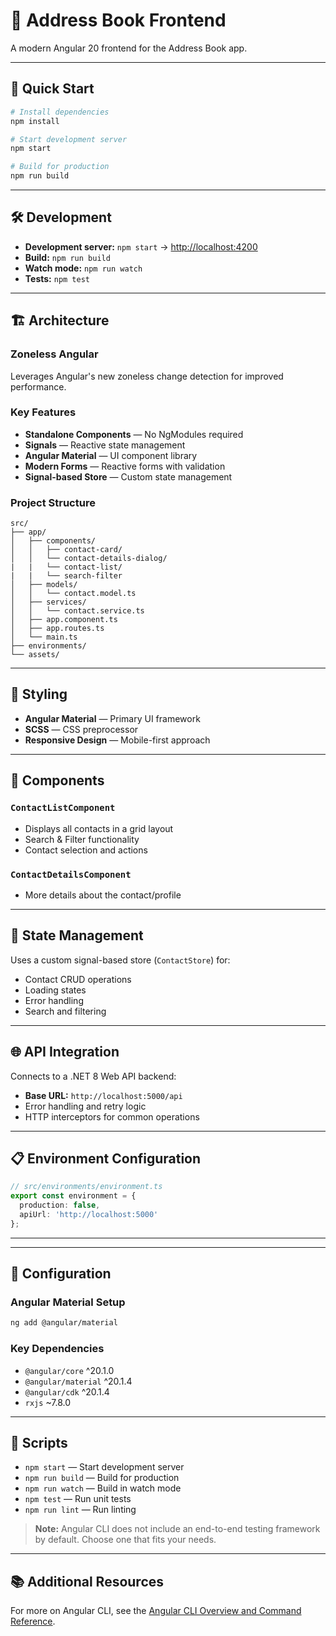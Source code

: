 # 📒 Address Book Frontend

A modern Angular 20 frontend for the Address Book app.

---

## 🚀 Quick Start

```bash
# Install dependencies
npm install

# Start development server
npm start

# Build for production
npm run build
```

---

## 🛠️ Development

- **Development server:** `npm start` → [http://localhost:4200](http://localhost:4200)
- **Build:** `npm run build`
- **Watch mode:** `npm run watch`
- **Tests:** `npm test`

---

## 🏗️ Architecture

### Zoneless Angular

Leverages Angular's new zoneless change detection for improved performance.

### Key Features

- **Standalone Components** — No NgModules required
- **Signals** — Reactive state management
- **Angular Material** — UI component library
- **Modern Forms** — Reactive forms with validation
- **Signal-based Store** — Custom state management

### Project Structure

```
src/
├── app/
│   ├── components/
│   │   ├── contact-card/
│   │   └── contact-details-dialog/
|   |   └── contact-list/
|   |   └── search-filter
│   ├── models/
│   │   └── contact.model.ts
│   ├── services/
│   │   └── contact.service.ts
│   ├── app.component.ts
│   ├── app.routes.ts
│   └── main.ts
├── environments/
└── assets/
```

---

## 🎨 Styling

- **Angular Material** — Primary UI framework
- **SCSS** — CSS preprocessor
- **Responsive Design** — Mobile-first approach

---

## 📱 Components

### `ContactListComponent`

- Displays all contacts in a grid layout
- Search & Filter functionality
- Contact selection and actions

### `ContactDetailsComponent`

- More details about the contact/profile

---

## 🔄 State Management

Uses a custom signal-based store (`ContactStore`) for:

- Contact CRUD operations
- Loading states
- Error handling
- Search and filtering

---

## 🌐 API Integration

Connects to a .NET 8 Web API backend:

- **Base URL:** `http://localhost:5000/api`
- Error handling and retry logic
- HTTP interceptors for common operations

---

## 📋 Environment Configuration

```typescript
// src/environments/environment.ts
export const environment = {
  production: false,
  apiUrl: 'http://localhost:5000'
};
```

---

<!-- ## 🧪 Testing

- **Unit Tests:** Jasmine + Karma
- **Component Testing:** Angular Testing Utilities
- **Service Testing:** HttpClientTestingModule -->

---

## 🔧 Configuration

### Angular Material Setup

```bash
ng add @angular/material
```

### Key Dependencies

- `@angular/core` ^20.1.0
- `@angular/material` ^20.1.4
- `@angular/cdk` ^20.1.4
- `rxjs` ~7.8.0

---

## 📝 Scripts

- `npm start` — Start development server
- `npm run build` — Build for production
- `npm run watch` — Build in watch mode
- `npm test` — Run unit tests
- `npm run lint` — Run linting

> **Note:** Angular CLI does not include an end-to-end testing framework by default. Choose one that fits your needs.

---

## 📚 Additional Resources

For more on Angular CLI, see the [Angular CLI Overview and Command Reference](https://angular.dev/tools/cli).
